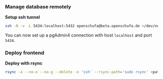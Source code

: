 ### Manage database remotely
__Setup ssh tunnel__  
```bash
ssh -N -v -L 5434:localhost:5432 openschufa@beta.openschufa.de >/dev/null 2>&1 &
```
You can now set up a pgAdmin4 connection with host `localhost` and port `5434`.
### Deploy frontend
__Deploy with rsync__
```bash
rsync -a --no-o --no-g --delete -e 'ssh' --rsync-path='sudo rsync' <path to project>/frontend/build/ openschufa@beta.openschufa.de:/var/www/openschufa
```